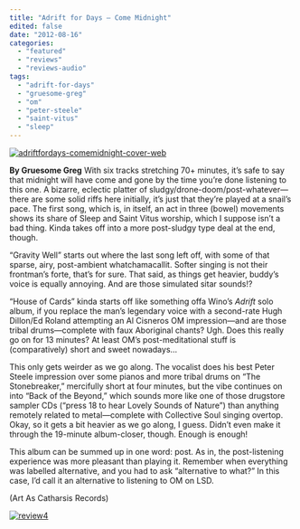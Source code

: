 ```yaml
---
title: "Adrift for Days – Come Midnight"
edited: false
date: "2012-08-16"
categories:
  - "featured"
  - "reviews"
  - "reviews-audio"
tags:
  - "adrift-for-days"
  - "gruesome-greg"
  - "om"
  - "peter-steele"
  - "saint-vitus"
  - "sleep"
---
```


[![](http://www.hellbound.ca/wp-content/uploads/2012/08/adriftfordays-comemidnight-cover-web-590x590.jpg "adriftfordays-comemidnight-cover-web")](http://www.hellbound.ca/2012/08/adrift-for-days-come-midnight/adriftfordays-comemidnight-cover-web/)

**By Gruesome Greg** With six tracks stretching 70+ minutes, it’s safe to say that midnight will have come and gone by the time you’re done listening to this one. A bizarre, eclectic platter of sludgy/drone-doom/post-whatever—there are some solid riffs here initially, it’s just that they’re played at a snail’s pace. The first song, which is, in itself, an act in three (bowel) movements shows its share of Sleep and Saint Vitus worship, which I suppose isn’t a bad thing. Kinda takes off into a more post-sludgy type deal at the end, though.

“Gravity Well” starts out where the last song left off, with some of that sparse, airy, post-ambient whatchamacallit. Softer singing is not their frontman’s forte, that’s for sure. That said, as things get heavier, buddy’s voice is equally annoying. And are those simulated sitar sounds!?

“House of Cards” kinda starts off like something offa Wino’s _Adrift_ solo album, if you replace the man’s legendary voice with a second-rate Hugh Dillon/Ed Roland attempting an Al Cisneros OM impression—and are those tribal drums—complete with faux Aboriginal chants? Ugh. Does this really go on for 13 minutes? At least OM’s post-meditational stuff is (comparatively) short and sweet nowadays…

This only gets weirder as we go along. The vocalist does his best Peter Steele impression over some pianos and more tribal drums on “The Stonebreaker,” mercifully short at four minutes, but the vibe continues on into “Back of the Beyond,” which sounds more like one of those drugstore sampler CDs (“press 18 to hear Lovely Sounds of Nature”) than anything remotely related to metal—complete with Collective Soul singing overtop. Okay, so it gets a bit heavier as we go along, I guess. Didn’t even make it through the 19-minute album-closer, though. Enough is enough!

This album can be summed up in one word: post. As in, the post-listening experience was more pleasant than playing it. Remember when everything was labelled alternative, and you had to ask “alternative to what?” In this case, I’d call it an alternative to listening to OM on LSD.

(Art As Catharsis Records)

[![](http://www.hellbound.ca/wp-content/uploads/2009/08/review41.png "review4")](http://www.hellbound.ca/2011/01/cyco-miko-infectious-grooves-live-in-france-95/review4-3/)

